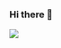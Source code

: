 ### Hi there 👋

<img align="center"  src="https://github-readme-stats.vercel.app/api?username=lucklilili&show_icons=true&theme=radical"/>
